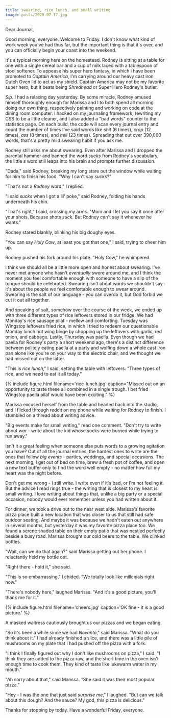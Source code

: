 ```yaml
---
title: swearing, rice lunch, and small writing
image: posts/2020-07-17.jpg
---
```


Dear Journal,

Good morning, everyone.  Welcome to Friday.  I don't know what kind of
work week you've had thus far, but the important thing is that it's
over, and you can officially begin your coast into the weekend.

It's a typical morning here on the homestead.  Rodney is sitting at a
table for one with a single cereal bar and a cup of milk laced with a
tablespoon of stool softener.  To appease his super hero fantasy, in
which I have been promoted to _Captain America_, I'm carrying around
our heavy cast iron Dutch Oven lid to act as my shield.  Captain
America may not be my favorite super hero, but it beats being
_Shredhead_ or Super Hero Rodney's butler.

_Sip_.  I had a relaxing day yesterday.  By some miracle, Rodney
amused himself thoroughly enough for Marissa and I to both spend all
morning doing our own thing, respectively painting and working on code
at the dining room computer.  I hacked on my journaling framework,
rewriting my CSS to be a little cleaner, and I also added a "bad
words" counter to the statistics page.  On each build, the code will
scan every journal entry and count the number of times I've said words
like _shit_ (6 times), _crap_ (12 times), _ass_ (8 times), and _hell_
(23 times).  Spreading that out over 390,000 words, that's a pretty
mild swearing habit if you ask me.

Rodney still asks me about swearing.  Even after Marissa and I dropped
the parental hammer and banned the word _sucks_ from Rodney's
vocabulary, the little _s_ word still leaps into his brain and prompts
further discussion.

"Dada," said Rodney, breaking my long stare out the window while
waiting for him to finish his food.  "Why I can't say _sucks_?"

"That's not a _Rodney_ word," I replied.

"I said _sucks_ when I got a lil' poke," said Rodney, folding his
hands underneath his chin.

"That's right," I said, crossing my arms.  "Mom and I let you say it
once after your shots.  Because shots _suck_.  But Rodney can't say it
whenever he wants."

Rodney stared blankly, blinking his big doughy eyes.

"You can say _Holy Cow_, at least you got that one," I said, trying to
cheer him up.

Rodney pushed his fork around his plate.  "Holy Cow," he whimpered.

I think we should all be a little more open and honest about swearing.
I've never met anyone who hasn't _eventually_ swore around me, and I
think the moment you feel comfortable enough with someone to have a
slip of the tongue should be celebrated.  Swearing isn't about words
we shouldn't say - it's about the people we feel comfortable enough to
swear around.  Swearing is the salt of our language - you can overdo
it, but God forbid we cut it out all together.

And speaking of salt, somehow over the course of the week, we ended up
with three different types of rice leftovers stored in our fridge.  We
had Monday's rice sausage pilaf - mellow and comforting.  Tuesday was
Wingstop leftovers fried rice, in which I tried to redeem our
questionable Monday lunch hot wing binge by chopping up the leftovers
with garlic, red onion, and cabbage.  Lastly, Thursday was paella.
Even though we had paella for Rodney's party a short weekend ago,
there's a distinct difference between politely eating paella at a
party and wolfing down a whole cast iron pan alone like you're on your
way to the electric chair, and we thought we had missed out on the
latter.

"This is _rice lunch_," I said, setting the table with leftovers.
"Three types of rice, and we need to eat it all today."

{% include figure.html filename='rice-lunch.jpg' caption="Missed out
on an opportunity to taste these all combined in a single trough.  I
bet fried Wingstop paella pilaf would have been exciting." %}

Marissa excused herself from the table and headed back into the
studio, and I flicked through reddit on my phone while waiting for
Rodney to finish.  I stumbled on a thread about writing advice.

"Big events make for small writing," read one comment.  "Don't try to
write about _war_ - write about the kid whose socks were burned while
trying to run away."

Isn't it a great feeling when someone else puts words to a growing
agitation you have?  Out of all the journal entries, the hardest ones
to write are the ones that follow _big events_ - parties, weddings,
and special occasions.  The next morning, I get out of bed on time,
brew a fresh pot of coffee, and open a new text buffer only to find
the word well empty - no matter how full my heart was the night
before.

Don't get me wrong - I still write.  I write even if it's bad, or I'm
not feeling it.  But the advice I read rings true - the writing that
is closest to my heart is small writing.  I love writing about things
that, unlike a big party or a special occasion, nobody would ever
remember unless you had written about it.

For dinner, we took a drive out to the near west side.  Marissa's
favorite pizza place built a new location that was closer to us that
still had safe outdoor seating.  And maybe it was because we hadn't
eaten out anywhere in several months, but yesterday it was my favorite
pizza place too.  We found a serene shaded table on their empty patio
that was nestled perfectly beside a busy road.  Marissa brought our
cold beers to the table.  We clinked bottles.

"Wait, can we do that again?" said Marissa getting out her phone.  I
reluctantly held my bottle out.

"Right there - hold it," she said.

"This is so embarrassing," I chided.  "We totally look like millenials
right now."

"There's nobody here," laughed Marissa.  "And it's a good picture,
you'll thank me for it."

{% include figure.html filename='cheers.jpg' caption='OK fine - it is
a good picture.' %}

A masked waitress cautiously brought us our pizzas and we began
eating.

"So it's been a while since we had _Novanta_," said Marissa.  "What do
you think about it."  I had already finished a slice, and there was a
little pile of mushrooms on my plate that I had pushed off the pizza
with a fork.

"I think I finally figured out why I don't like mushrooms on pizza," I
said.  "I think they are added to the pizza raw, and the short time in
the oven isn't enough time to cook them.  They kind of taste like
lukewarm water in my mouth."

"Ah sorry about that," said Marissa.  "She said it was their most
popular pizza."

"Hey - I was the one that just said _surprise me_," I laughed.  "But
can we talk about this dough?  And the sauce?  My god, this pizza is
delicious."

Thanks for stopping by today.  Have a wonderful Friday, everyone.
